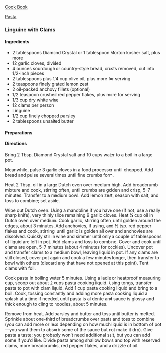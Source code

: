 [Cook Book](https://github.com/vmsmith/CookBook/blob/master/README.md)  

[Pasta](https://github.com/vmsmith/CookBook/blob/master/pasta.md)  

### Linguine with Clams  

#### Ingredients  

* 2 tablespoons Diamond Crystal or 1 tablespoon Morton kosher salt, plus more
* 12 garlic cloves, divided
* 4 ounces sourdough or country-style bread, crusts removed, cut into 1/2-inch pieces
* 2 tablespoons plus 1/4 cup olive oil, plus more for serving
* 2 teaspoons finely grated lemon zest
* 2 oil-packed anchovy fillets (optional)
* 1/2 teaspoon crushed red pepper flakes, plus more for serving
* 1/3 cup dry white wine
* 12 clams per person
* Linguine  
* 1/2 cup finely chopped parsley
* 2 tablespoons unsalted butter

#### Preparations   



#### Directions  


Bring 2 Tbsp. Diamond Crystal salt and 10 cups water to a boil in a large pot.

Meanwhile, pulse 3 garlic cloves in a food processor until chopped. Add bread and pulse several times until fine crumbs form.

Heat 2 Tbsp. oil in a large Dutch oven over medium-high. Add breadcrumb mixture and cook, stirring often, until crumbs are golden and crisp, 5–7 minutes. Transfer to a medium bowl. Add lemon zest, season with salt, and toss to combine; set aside.

Wipe out Dutch oven. Using a mandoline if you have one (if not, use a really sharp knife), very thinly slice remaining 9 garlic cloves. Heat ¼ cup oil in Dutch oven over medium. Cook garlic, stirring often, until golden around the edges, about 3 minutes. Add anchovies, if using, and ½ tsp. red pepper flakes and cook, stirring, until garlic is golden all over and anchovies are dissolved. Quickly stir in wine and simmer until only a couple of tablespoons of liquid are left in pot. Add clams and toss to combine. Cover and cook until clams are open, 5–7 minutes (about 4 minutes for cockles). Uncover pot and transfer clams to a medium bowl, leaving liquid in pot. If any clams are still closed, cover pot again and cook a few minutes longer, then transfer to bowl with others (discard any that have not opened at this point). Tent clams with foil.

Cook pasta in boiling water 5 minutes. Using a ladle or heatproof measuring cup, scoop out about 2 cups pasta cooking liquid. Using tongs, transfer pasta to pot with clam liquid. Add 1 cup pasta cooking liquid and bring to a boil. Cook, tossing constantly and adding more pasta cooking liquid a splash at a time if needed, until pasta is al dente and sauce is glossy and thick enough to cling to noodles, about 5 minutes.

Remove from heat. Add parsley and butter and toss until butter is melted. Sprinkle about one-third of breadcrumbs over pasta and toss to combine (you can add more or less depending on how much liquid is in bottom of pot—you want them to absorb some of the sauce but not make it dry). Give pasta a taste; you probably won’t need additional salt, but you can add some if you’d like. Divide pasta among shallow bowls and top with reserved clams, more breadcrumbs, red pepper flakes, and a drizzle of oil.

